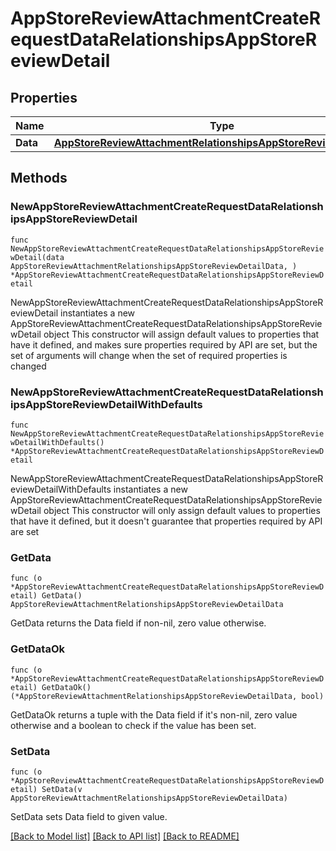 # AppStoreReviewAttachmentCreateRequestDataRelationshipsAppStoreReviewDetail

## Properties

Name | Type | Description | Notes
------------ | ------------- | ------------- | -------------
**Data** | [**AppStoreReviewAttachmentRelationshipsAppStoreReviewDetailData**](AppStoreReviewAttachment_relationships_appStoreReviewDetail_data.md) |  | 

## Methods

### NewAppStoreReviewAttachmentCreateRequestDataRelationshipsAppStoreReviewDetail

`func NewAppStoreReviewAttachmentCreateRequestDataRelationshipsAppStoreReviewDetail(data AppStoreReviewAttachmentRelationshipsAppStoreReviewDetailData, ) *AppStoreReviewAttachmentCreateRequestDataRelationshipsAppStoreReviewDetail`

NewAppStoreReviewAttachmentCreateRequestDataRelationshipsAppStoreReviewDetail instantiates a new AppStoreReviewAttachmentCreateRequestDataRelationshipsAppStoreReviewDetail object
This constructor will assign default values to properties that have it defined,
and makes sure properties required by API are set, but the set of arguments
will change when the set of required properties is changed

### NewAppStoreReviewAttachmentCreateRequestDataRelationshipsAppStoreReviewDetailWithDefaults

`func NewAppStoreReviewAttachmentCreateRequestDataRelationshipsAppStoreReviewDetailWithDefaults() *AppStoreReviewAttachmentCreateRequestDataRelationshipsAppStoreReviewDetail`

NewAppStoreReviewAttachmentCreateRequestDataRelationshipsAppStoreReviewDetailWithDefaults instantiates a new AppStoreReviewAttachmentCreateRequestDataRelationshipsAppStoreReviewDetail object
This constructor will only assign default values to properties that have it defined,
but it doesn't guarantee that properties required by API are set

### GetData

`func (o *AppStoreReviewAttachmentCreateRequestDataRelationshipsAppStoreReviewDetail) GetData() AppStoreReviewAttachmentRelationshipsAppStoreReviewDetailData`

GetData returns the Data field if non-nil, zero value otherwise.

### GetDataOk

`func (o *AppStoreReviewAttachmentCreateRequestDataRelationshipsAppStoreReviewDetail) GetDataOk() (*AppStoreReviewAttachmentRelationshipsAppStoreReviewDetailData, bool)`

GetDataOk returns a tuple with the Data field if it's non-nil, zero value otherwise
and a boolean to check if the value has been set.

### SetData

`func (o *AppStoreReviewAttachmentCreateRequestDataRelationshipsAppStoreReviewDetail) SetData(v AppStoreReviewAttachmentRelationshipsAppStoreReviewDetailData)`

SetData sets Data field to given value.



[[Back to Model list]](../README.md#documentation-for-models) [[Back to API list]](../README.md#documentation-for-api-endpoints) [[Back to README]](../README.md)


